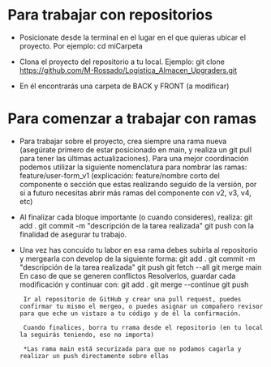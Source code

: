 # Para trabajar con repositorios
- Posicionate desde la terminal en el lugar en el que quieras ubicar el proyecto. Por ejemplo:
        cd miCarpeta

- Clona el proyecto del repositorio a tu local. Ejemplo:
        git clone https://github.com/M-Rossado/Logistica_Almacen_Upgraders.git

- En él encontrarás una carpeta de BACK y FRONT (a modificar)

# Para comenzar a trabajar con ramas

- Para trabajar sobre el proyecto, crea siempre una rama nueva (asegúrate primero de estar posicionado en main, y realiza un git pull para tener las últimas actualizaciones). 
Para una mejor coordinación podemos utilizar la siguiente nomenclatura para nombrar las ramas:
        feature/user-form_v1
    (explicación: 
    feature/nombre corto del componente o sección que estas realizando seguido de la versión, por si a futuro necesitas abrir más ramas del componente con v2, v3, v4, etc)

- Al finalizar cada bloque importante (o cuando consideres), realiza: 
        git add . 
        git commit -m "descripción de la tarea realizada"
        git push
  con la finalidad de asegurar tu trabajo.

- Una vez has concuido tu labor en esa rama debes subirla al repositorio y mergearla con develop de la siguiente forma:
        git add . 
        git commit -m "descripción de la tarea realizada"
        git push
        git fetch --all
        git merge main
                    En caso de que se generen conflictos
                    Resolverlos, guardar cada modificación y continuar con:
                    git add .
                    git merge --continue
        git push 

       Ir al repositorio de GitHub y crear una pull request, puedes confirmar tu mismo el mergeo, o puedes asignar un compañero revisor para que eche un vistazo a tu código y de él la confirmación.

       Cuando finalices, borra tu rrama desde el repositorio (en tu local la seguirás teniendo, eso no importa)

       *Las rama main está securizada para que no podamos cagarla y realizar un push directamente sobre ellas

    


